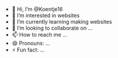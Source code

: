 - 👋 Hi, I’m @Koentje16
- 👀 I’m interested in websites
- 🌱 I’m currently learning making websites
- 💞️ I’m looking to collaborate on ...
- 📫 How to reach me ...
- 😄 Pronouns: ...
- ⚡ Fun fact: ...

<!---
Koentje16/Koentje16 is a ✨ special ✨ repository because its `README.md` (this file) appears on your GitHub profile.
You can click the Preview link to take a look at your changes.
--->
